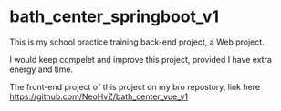 # bath_center_springboot_v1
This is my school practice training back-end project, a Web project.

I would keep compelet and improve this project, provided I have extra energy and time.

The front-end project of this project on my bro repostory, link here https://github.com/NeoHvZ/bath_center_vue_v1
